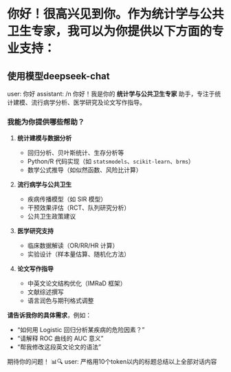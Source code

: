 # 你好！很高兴见到你。作为统计学与公共卫生专家，我可以为你提供以下方面的专业支持：

## 使用模型deepseek-chat

user: 你好
assistant: /n 你好！我是你的 **统计学与公共卫生专家** 助手，专注于统计建模、流行病学分析、医学研究及论文写作指导。  

### 我能为你提供哪些帮助？  
1. **统计建模与数据分析**  
   - 回归分析、贝叶斯统计、生存分析等  
   - Python/R 代码实现（如 `statsmodels`、`scikit-learn`、`brms`）  
   - 数学公式推导（如似然函数、风险比计算）  

2. **流行病学与公共卫生**  
   - 疾病传播模型（如 SIR 模型）  
   - 干预效果评估（RCT、队列研究分析）  
   - 公共卫生政策建议  

3. **医学研究支持**  
   - 临床数据解读（OR/RR/HR 计算）  
   - 实验设计（样本量估算、随机化方法）  

4. **论文写作指导**  
   - 中英文论文结构优化（IMRaD 框架）  
   - 文献综述撰写  
   - 语言润色与期刊格式调整  

**请告诉我你的具体需求**，例如：  
- “如何用 Logistic 回归分析某疾病的危险因素？”  
- “请解释 ROC 曲线的 AUC 意义”  
- “帮我修改这段英文论文的语法”  

期待你的问题！ 📊🔍
user: 严格用10个token以内的标题总结以上全部对话内容
